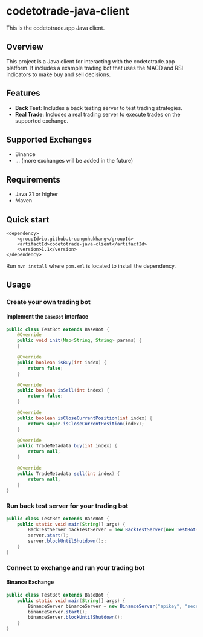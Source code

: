 # codetotrade-java-client

This is the codetotrade.app Java client.

## Overview

This project is a Java client for interacting with the codetotrade.app platform. It includes a example trading bot that uses the MACD and RSI indicators to make buy and sell decisions.

## Features

- **Back Test**: Includes a back testing server to test trading strategies.
- **Real Trade**: Includes a real trading server to execute trades on the supported exchange.

## Supported Exchanges
- Binance
- ... (more exchanges will be added in the future)

## Requirements

- Java 21 or higher
- Maven

## Quick start
```
<dependency>
    <groupId>io.github.truongnhukhang</groupId>
    <artifactId>codetotrade-java-client</artifactId>
    <version>1.1</version>
</dependency>
```
Run `mvn install` where `pom.xml` is located to install the dependency.

## Usage

### Create your own trading bot

####  Implement the `BaseBot` interface

```java
public class TestBot extends BaseBot {
    @Override
    public void init(Map<String, String> params) {
    }

    @Override
    public boolean isBuy(int index) {
        return false;
    }

    @Override
    public boolean isSell(int index) {
        return false;
    }

    @Override
    public boolean isCloseCurrentPosition(int index) {
        return super.isCloseCurrentPosition(index);
    }

    @Override
    public TradeMetadata buy(int index) {
        return null;
    }

    @Override
    public TradeMetadata sell(int index) {
        return null;
    }
}
```
### Run back test server for your trading bot

```java
public class TestBot extends BaseBot {
    public static void main(String[] args) {
        BackTestServer backTestServer = new BackTestServer(new TestBot());
        server.start();
        server.blockUntilShutdown();;
    }
}
```

### Connect to exchange and run your trading bot

#### Binance Exchange
```java
public class TestBot extends BaseBot {
    public static void main(String[] args) {
        BinanceServer binanceServer = new BinanceServer("apikey", "secretkey", true, 8088, MacdRsiBot.class);
        binanceServer.start();
        binanceServer.blockUntilShutdown();
    }
}
```
